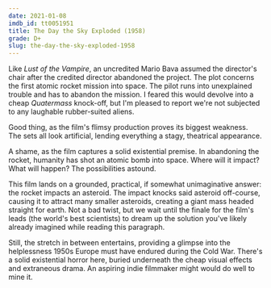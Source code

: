 ```yaml
---
date: 2021-01-08
imdb_id: tt0051951
title: The Day the Sky Exploded (1958)
grade: D+
slug: the-day-the-sky-exploded-1958
---
```


Like <span data-imdb-id="tt0049429">_Lust of the Vampire_</span>, an uncredited Mario Bava assumed the director's chair after the credited director abandoned the project. The plot concerns the first atomic rocket mission into space. The pilot runs into unexplained trouble and has to abandon the mission. I feared this would devolve into a cheap <span data-imdb-id="tt0049646">_Quatermass_</span> knock-off, but I'm pleased to report we're not subjected to any laughable rubber-suited aliens.

<!-- end -->

Good thing, as the film's flimsy production proves its biggest weakness. The sets all look artificial, lending everything a stagy, theatrical appearance.

A shame, as the film captures a solid existential premise. In abandoning the rocket, humanity has shot an atomic bomb into space. Where will it impact? What will happen? The possibilities astound.

This film lands on a grounded, practical, if somewhat unimaginative answer: the rocket impacts an asteroid. The impact knocks said asteroid off-course, causing it to attract many smaller asteroids, creating a giant mass headed straight for earth. Not a bad twist, but we wait until the finale for the film's leads (the world's best scientists) to dream up the solution you've likely already imagined while reading this paragraph.

Still, the stretch in between entertains, providing a glimpse into the helplessness 1950s Europe must have endured during the Cold War. There's a solid existential horror here, buried underneath the cheap visual effects and extraneous drama. An aspiring indie filmmaker might would do well to mine it.